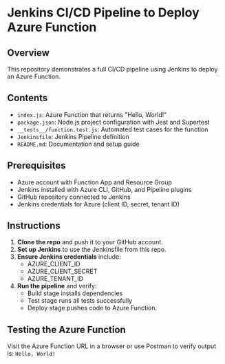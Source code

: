 
# Jenkins CI/CD Pipeline to Deploy Azure Function 

## Overview
This repository demonstrates a full CI/CD pipeline using Jenkins to deploy an Azure Function.

## Contents
- `index.js`: Azure Function that returns "Hello, World!"
- `package.json`: Node.js project configuration with Jest and Supertest
- `__tests__/function.test.js`: Automated test cases for the function
- `Jenkinsfile`: Jenkins Pipeline definition
- `README.md`: Documentation and setup guide

## Prerequisites
- Azure account with Function App and Resource Group
- Jenkins installed with Azure CLI, GitHub, and Pipeline plugins
- GitHub repository connected to Jenkins
- Jenkins credentials for Azure (client ID, secret, tenant ID)

## Instructions
1. **Clone the repo** and push it to your GitHub account.
2. **Set up Jenkins** to use the Jenkinsfile from this repo.
3. **Ensure Jenkins credentials** include:
   - AZURE_CLIENT_ID
   - AZURE_CLIENT_SECRET
   - AZURE_TENANT_ID
4. **Run the pipeline** and verify:
   - Build stage installs dependencies
   - Test stage runs all tests successfully
   - Deploy stage pushes code to Azure Function.

## Testing the Azure Function
Visit the Azure Function URL in a browser or use Postman to verify output is: `Hello, World!`
